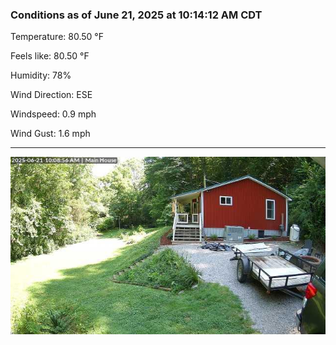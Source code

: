 ### Conditions as of June 21, 2025 at 10:14:12 AM CDT 

Temperature: 80.50 &deg;F

Feels like: 80.50 &deg;F

Humidity: 78%

Wind Direction: ESE

Windspeed: 0.9 mph

Wind Gust: 1.6 mph

---

<img src="./images/latest.jpeg"/>

